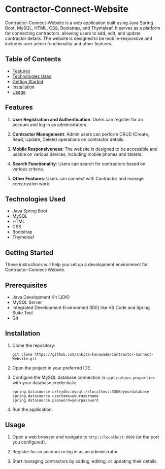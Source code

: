 # Contractor-Connect-Website

Contractor-Connect-Website is a web application built using Java Spring Boot, MySQL, HTML, CSS, Bootstrap, and Thymeleaf. It serves as a platform for connecting contractors, allowing users to add, edit, and update contractor details. The website is designed to be mobile-responsive and includes user admin functionality and other features.

## Table of Contents

- [Features](#features)
- [Technologies Used](#technologies-used)
- [Getting Started](#getting-started)
- [Installation](#installation)
- [Usage](#usage)
  
## Features

1. **User Registration and Authentication**: Users can register for an account and log in as administrators.

2. **Contractor Management**: Admin users can perform CRUD (Create, Read, Update, Delete) operations on contractor details.

3. **Mobile Responsiveness**: The website is designed to be accessible and usable on various devices, including mobile phones and tablets.

4. **Search Functionality**: Users can search for contractors based on various criteria.

5. **Other Features**: Users can connect with Contractor and manage construstion work.

## Technologies Used

- Java Spring Boot
- MySQL
- HTML
- CSS
- Bootstrap
- Thymeleaf

## Getting Started

These instructions will help you set up a development environment for Contractor-Connect-Website.

## Prerequisites

- Java Development Kit (JDK)
- MySQL Server
- Integrated Development Environment (IDE) like VS Code and Spring Suite Tool
- Git

## Installation

1. Clone the repository:

   ```shell
   git clone https://github.com/ankita-kanawade/Contractor-Connect-Website.git
   ```

2. Open the project in your preferred IDE.

3. Configure the MySQL database connection in `application.properties` with your database credentials:

   ```properties
   spring.datasource.url=jdbc:mysql://localhost:3306/yourdatabase
   spring.datasource.username=yourusername
   spring.datasource.password=yourpassword
   ```

4. Run the application.

## Usage

1. Open a web browser and navigate to `http://localhost:8080` (or the port you configured).

2. Register for an account or log in as an administrator.

3. Start managing contractors by adding, editing, or updating their details.
